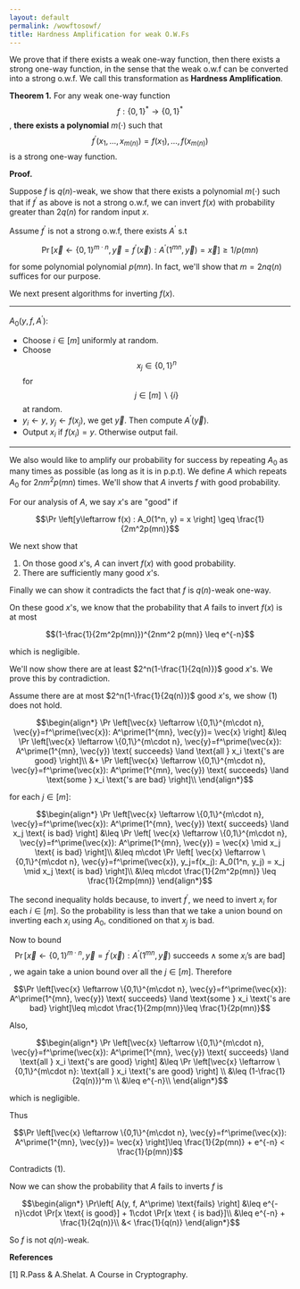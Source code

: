 ```yaml
---
layout: default
permalink: /wowftosowf/
title: Hardness Amplification for weak O.W.Fs
---
```


We prove that if there exists a weak one-way function, then there exists a strong one-way function, in the sense that the weak o.w.f can be converted into a strong o.w.f. We call this transformation as **Hardness Amplification**.

**Theorem 1.** For any weak one-way function $$f:\{0,1\}^*\to \{0,1\}^*$$, **there exists a polynomial** $m(\cdot)$ such that $$f^\prime (x_1,\ldots ,x_{m(n)})= f(x_1), \ldots, f(x_{m(n)})$$ is a strong one-way function.  

**Proof.**  

Suppose $f$ is $q(n)$-weak, we show that there exists a polynomial $m(\cdot)$ such that if $f^\prime$ as above is not a strong o.w.f, we can invert $f(x)$ with probability greater than $2q(n)$ for random input $x$.  

Assume $f^\prime$ is not a strong o.w.f, there exists $A^\prime$ s.t  

$$\Pr \left[\vec{x} \leftarrow \{0,1\}^{m\cdot n}, \vec{y}=f^\prime(\vec{x}): A^\prime(1^{mn}, \vec{y})= \vec{x} \right] \geq 1/p(mn)$$  

for some polynomial polynomial $p(mn)$. In fact, we'll show that $m= 2n q(n)$ suffices for our purpose.  

We next present algorithms for inverting $f(x)$.  

***

$A_0(y, f, A^\prime)$:  

* Choose $i\in [m]$ uniformly at random.  
* Choose $$x_j\in \{0,1\}^n $$ for $$j\in[m] \backslash \{i\}$$ at random.  
* $y_i \leftarrow y$, $y_j \leftarrow f(x_j)$, we get $\vec{y}$. Then compute $A^\prime (\vec{y})$.  
* Output $x_i$ if $f(x_i) = y$. Otherwise output fail.  

***

We also would like to amplify our probability for success by repeating $A_0$ as many times as possible  (as long as it is in p.p.t). We define $A$ which repeats $A_0$ for $2nm^2 p(mn)$ times.  We'll show that $A$ inverts $f$ with good probability.  

For our analysis of $A$, we say $x$'s are "good" if  

$$\Pr \left[y\leftarrow f(x) : A_0(1^n, y) = x  \right] \geq \frac{1}{2m^2p(mn)}$$  

We next show that  

1. On those good $x$'s, $A$ can invert $f(x)$ with good probability.  
2. There are sufficiently many good $x$'s.  

Finally we can show it contradicts the fact that $f$ is $q(n)$-weak one-way.  

On these good $x$'s, we know that the probability that $A$ fails to invert $f(x)$ is at most  

$$(1-\frac{1}{2m^2p(mn)})^{2nm^2 p(mn)} \leq e^{-n}$$  

which is negligible.  

We'll now show there are at least $2^n(1-\frac{1}{2q(n)})$ good $x$'s. We prove this by contradiction.  

Assume there are at most $2^n(1-\frac{1}{2q(n)})$ good $x$'s, we show (1) does not hold.  

$$\begin{align*}
  \Pr \left[\vec{x} \leftarrow \{0,1\}^{m\cdot n}, \vec{y}=f^\prime(\vec{x}): A^\prime(1^{mn}, \vec{y})= \vec{x} \right] &\leq \Pr \left[\vec{x} \leftarrow \{0,1\}^{m\cdot n}, \vec{y}=f^\prime(\vec{x}): A^\prime(1^{mn}, \vec{y}) \text{ succeeds} \land \text{all } x_i \text{'s are good} \right]\\  
  &+ \Pr \left[\vec{x} \leftarrow \{0,1\}^{m\cdot n}, \vec{y}=f^\prime(\vec{x}): A^\prime(1^{mn}, \vec{y}) \text{ succeeds} \land \text{some } x_i \text{'s are bad} \right]\\   
 \end{align*}$$  
 
for each $j\in [m]$:  

$$\begin{align*}
  \Pr \left[\vec{x} \leftarrow \{0,1\}^{m\cdot n}, \vec{y}=f^\prime(\vec{x}): A^\prime(1^{mn}, \vec{y}) \text{ succeeds} \land x_j \text{ is bad} \right] &\leq \Pr \left[ \vec{x} \leftarrow \{0,1\}^{m\cdot n}, \vec{y}=f^\prime(\vec{x}): A^\prime(1^{mn}, \vec{y}) = \vec{x} \mid x_j \text{ is bad} \right]\\  
  &\leq m\cdot \Pr \left[ \vec{x} \leftarrow \{0,1\}^{m\cdot n}, \vec{y}=f^\prime(\vec{x}), y_j=f(x_j): A_0(1^n, y_j) = x_j \mid x_j \text{ is bad} \right]\\
  &\leq m\cdot \frac{1}{2m^2p(mn)} \leq \frac{1}{2mp(mn)}   
 \end{align*}$$

The second inequality holds because, to invert $f^\prime$, we need to invert $x_i$ for each $i\in[m]$. So the probability is less than that we take a union bound on inverting each $x_i$ using $A_0$, conditioned on that $x_j$ is bad.  

Now to bound $$\Pr \left[\vec{x} \leftarrow \{0,1\}^{m\cdot n}, \vec{y}=f^\prime(\vec{x}): A^\prime(1^{mn}, \vec{y}) \text{ succeeds} \land \text{some } x_i \text{'s are bad} \right]$$, we again take a union bound over all the $j\in[m]$.  Therefore  

$$\Pr \left[\vec{x} \leftarrow \{0,1\}^{m\cdot n}, \vec{y}=f^\prime(\vec{x}): A^\prime(1^{mn}, \vec{y}) \text{ succeeds} \land \text{some } x_i \text{'s are bad} \right]\leq m\cdot \frac{1}{2mp(mn)}\leq \frac{1}{2p(mn)}$$  

Also,  

$$\begin{align*}
\Pr \left[\vec{x} \leftarrow \{0,1\}^{m\cdot n}, \vec{y}=f^\prime(\vec{x}): A^\prime(1^{mn}, \vec{y}) \text{ succeeds} \land \text{all } x_i \text{'s are good} \right] &\leq \Pr \left[\vec{x} \leftarrow \{0,1\}^{m\cdot n}: \text{all } x_i \text{'s are good} \right] \\
&\leq (1-\frac{1}{2q(n)})^m \\
&\leq e^{-n}\\
\end{align*}$$  

which is negligible.  

Thus 

$$\Pr \left[\vec{x} \leftarrow \{0,1\}^{m\cdot n}, \vec{y}=f^\prime(\vec{x}): A^\prime(1^{mn}, \vec{y})= \vec{x} \right]\leq \frac{1}{2p(mn)} + e^{-n} < \frac{1}{p(mn)}$$  

Contradicts (1).  

Now we can show the probability that $A$ fails to inverts $f$ is 

$$\begin{align*}  
\Pr\left[ A(y, f, A^\prime) \text{fails} \right] &\leq e^{-n}\cdot \Pr[x \text{ is good}] + 1\cdot \Pr[x \text { is bad}]\\
&\leq e^{-n} + \frac{1}{2q(n)}\\ 
&< \frac{1}{q(n)}
\end{align*}$$

So $f$ is not $q(n)$-weak.  


**References**  

[1] R.Pass & A.Shelat. A Course in Cryptography.  
